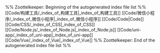 %% Zoottelkeeper: Beginning of the autogenerated index file list  %%
 [[Code/构建工具/_index_of_构建工具|_index_of_构建工具]]
 [[Code/微信小程序/_index_of_微信小程序|_index_of_微信小程序]]
 [[Code/Code|Code]]
 [[Code/CSS/_index_of_CSS|_index_of_CSS]]
 [[Code/Node.js/_index_of_Node.js|_index_of_Node.js]]
 [[Code/uni-app/_index_of_uni-app|_index_of_uni-app]]
 [[Code/Vue/_index_of_Vue|_index_of_Vue]]
%% Zoottelkeeper: End of the autogenerated index file list  %%
